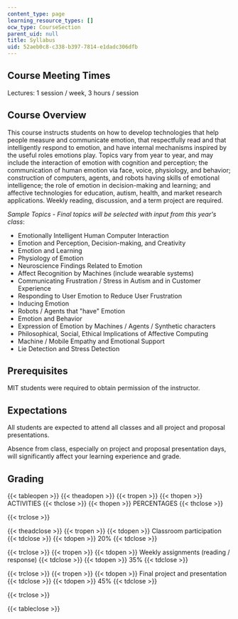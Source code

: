 ```yaml
---
content_type: page
learning_resource_types: []
ocw_type: CourseSection
parent_uid: null
title: Syllabus
uid: 52aeb0c8-c338-b397-7814-e1dadc306dfb
---
```


Course Meeting Times
--------------------

Lectures: 1 session / week, 3 hours / session

Course Overview
---------------

This course instructs students on how to develop technologies that help people measure and communicate emotion, that respectfully read and that intelligently respond to emotion, and have internal mechanisms inspired by the useful roles emotions play. Topics vary from year to year, and may include the interaction of emotion with cognition and perception; the communication of human emotion via face, voice, physiology, and behavior; construction of computers, agents, and robots having skills of emotional intelligence; the role of emotion in decision-making and learning; and affective technologies for education, autism, health, and market research applications. Weekly reading, discussion, and a term project are required.

_Sample Topics_ - _Final topics will be selected with input from this year's class_:

*   Emotionally Intelligent Human Computer Interaction
*   Emotion and Perception, Decision-making, and Creativity
*   Emotion and Learning
*   Physiology of Emotion
*   Neuroscience Findings Related to Emotion
*   Affect Recognition by Machines (include wearable systems)
*   Communicating Frustration / Stress in Autism and in Customer Experience
*   Responding to User Emotion to Reduce User Frustration
*   Inducing Emotion
*   Robots / Agents that "have" Emotion
*   Emotion and Behavior
*   Expression of Emotion by Machines / Agents / Synthetic characters
*   Philosophical, Social, Ethical Implications of Affective Computing
*   Machine / Mobile Empathy and Emotional Support
*   Lie Detection and Stress Detection

Prerequisites
-------------

MIT students were required to obtain permission of the instructor.

Expectations
------------

All students are expected to attend all classes and all project and proposal presentations.

Absence from class, especially on project and proposal presentation days, will significantly affect your learning experience and grade.

Grading
-------

{{< tableopen >}}
{{< theadopen >}}
{{< tropen >}}
{{< thopen >}}
ACTIVITIES
{{< thclose >}}
{{< thopen >}}
PERCENTAGES
{{< thclose >}}

{{< trclose >}}

{{< theadclose >}}
{{< tropen >}}
{{< tdopen >}}
Classroom participation
{{< tdclose >}}
{{< tdopen >}}
20%
{{< tdclose >}}

{{< trclose >}}
{{< tropen >}}
{{< tdopen >}}
Weekly assignments (reading / response)
{{< tdclose >}}
{{< tdopen >}}
35%
{{< tdclose >}}

{{< trclose >}}
{{< tropen >}}
{{< tdopen >}}
Final project and presentation
{{< tdclose >}}
{{< tdopen >}}
45%
{{< tdclose >}}

{{< trclose >}}

{{< tableclose >}}